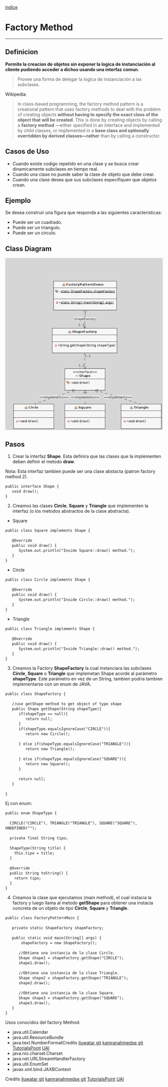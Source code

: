 [indice](README.md)

# Factory Method #
--------------

## Definicion ##

**Permite la creacion de objetos sin exponer la logica de instanciación al cliente pudiendo acceder a dichos usando una interfaz comun**.

> Provee una forma de delegar la logica de instanciación a las subclases.

Wikipedia:
> In class-based programming, the factory method pattern is a creational pattern that uses factory methods to deal with the problem of creating objects **without having to specify the exact class of the object that will be created**. This is done by creating objects by calling a **factory method** —either specified in an interface and implemented by child classes, or implemented in a **base class and optionally overridden by derived classes—rather** than by calling a constructor.

## Casos de Uso ##

* Cuando existe codigo repetido en una clase y se busca crear dinamicamente subclases en tiempo real.
* Cuando una clase no puede saber la clase de objeto que debe crear.
* Cuando una clase desea que sus subclases especifiquen que objetos crean.

## Ejemplo ##

Se desea construir una figura que responda a las siguientes caracteristicas:
* Puede ser un cuadrado.
* Puede ser un triangulo.
* Puede ser un circulo.

## Class Diagram ##
![Diagrama](../images/diagrams/factorymethod.png)


## Pasos ##

1. Crear la interfaz **Shape**. Esta definira que las clases que la implementen deben definir el metodo **draw**.

Nota: Esta interfaz tambien puede ser una clase abstacta (patron factory method 2).

```
public interface Shape {
   void draw();
}
```

2. Creamos las clases **Circle**, **Square** y **Triangle** que implementen la interfaz (o los metodos abstractos de la clase abstracta).

  * Square
```
public class Square implements Shape {

   @Override
   public void draw() {
      System.out.println("Inside Square::draw() method.");
   }
}
```

* Circle
```
public class Circle implements Shape {

   @Override
   public void draw() {
      System.out.println("Inside Circle::draw() method.");
   }
}
```

* Triangle
```
public class Triangle implements Shape {

   @Override
   public void draw() {
      System.out.println("Inside Triangle::draw() method.");
   }
}
```

3. Creamos la Factory **ShapeFactory** la cual instanciara las subclases **Circle**, **Square** o **Triangle** que implemetan Shape acorde al parámetro **shapeType**. Este parámetro en vez de un String, tambien podria tambien implementarse con un enum de JAVA.

```
public class ShapeFactory {

   //use getShape method to get object of type shape
   public Shape getShape(String shapeType){
      if(shapeType == null){
         return null;
      }
      if(shapeType.equalsIgnoreCase("CIRCLE")){
         return new Circle();

      } else if(shapeType.equalsIgnoreCase("TRIANGLE")){
         return new Triangle();

      } else if(shapeType.equalsIgnoreCase("SQUARE")){
         return new Square();
      }

      return null;
   }

}
```
Ej con enum:
```
public enum ShapeType {

  CIRCLE("CIRCLE"), TRIANGLE("TRIANGLE"), SQUARE("SQUARE"), UNDEFINED("");

  private final String tipo;

  ShapeType(String title) {
    this.tipo = title;
  }

  @Override
  public String toString() {
    return tipo;
  }
}
```

4. Creamos la clase que ejecutamos (main method), el cual instacia la factory y luego llama al metodo **getShape** para obtener una instacia concreta de un objeto de tipo **Circle**, **Square** y **Triangle**.
```
public class FactoryPatternMain {

   private static ShapeFactory shapeFactory;

   public static void main(String[] args) {
       shapeFactory = new ShapeFactory();

      //Obtiene una instancia de la clase Circle.
      Shape shape1 = shapeFactory.getShape("CIRCLE");
      shape1.draw();

      //Obtiene una instancia de la clase Triangle.
      Shape shape2 = shapeFactory.getShape("TRIANGLE");
      shape2.draw();

      //Obtiene una instancia de la clase Square.
      Shape shape3 = shapeFactory.getShape("SQUARE");
      shape3.draw();
   }
}
```

Usos conocidos del factory Method:
* java.util.Calendar
* java.util.ResourceBundle
* java.text.NumberFormatCredits
[iluwatar git](https://github.com/iluwatar/java-design-patterns/tree/master/factory-method)
[kamranahmedse git](https://github.com/kamranahmedse/design-patterns-for-humans/blob/master/README.md#-factory-method)
[TutorialsPoint](https://www.tutorialspoint.com/design_pattern/factory_pattern.htm)
[UAI]()
* java.nio.charset.Charset
* java.net.URLStreamHandlerFactory
* java.util.EnumSet
* javax.xml.bind.JAXBContext

Credits
[iluwatar git](https://github.com/iluwatar/java-design-patterns/tree/master/factory-method)
[kamranahmedse git](https://github.com/kamranahmedse/design-patterns-for-humans/blob/master/README.md#-factory-method)
[TutorialsPoint](https://www.tutorialspoint.com/design_pattern/factory_pattern.htm)
[UAI]()
